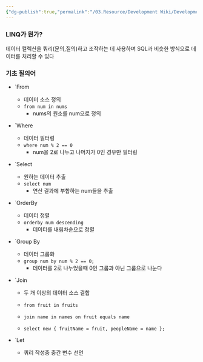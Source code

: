 ```yaml
---
{"dg-publish":true,"permalink":"/03.Resource/Development Wiki/Development Wiki (Sources)/CSharp LinQ/","noteIcon":"","created":"2024-10-01T11:39:19.000+09:00","updated":"2025-07-19T22:58:36.950+09:00"}
---
```


### LINQ가 뭔가?

데이터 컬렉션을 쿼리(문의,질의)하고 조작하는 데 사용하며 SQL과 비슷한 방식으로 데이터를 처리할 수 있다

### 기초 질의어
- `From
    
    - 데이터 소스 정의
    - `from num in nums`
        - nums의 원소를 num으로 정의
- `Where
    
    - 데이터 필터링
    - `where num % 2 == 0`
        - num을 2로 나누고 나머지가 0인 경우만 필터링
- `Select

    - 원하는 데이터 추출
    - `select num`
        - 연산 결과에 부합하는 num들을 추출
- `OrderBy
    
    - 데이터 정렬
    - `orderby num descending`
        - 데이터를 내림차순으로 정렬
- `Group By
    
    - 데이터 그룹화
    - `group num by num % 2 == 0;`
        - 데이터를 2로 나누었을때 0인 그룹과 아닌 그룹으로 나눈다
- `Join
    
    - 두 개 이상의 데이터 소스 결합
        
    - `from fruit in fruits`
    - `join name in names on fruit equals name`
    - `select new { fruitName = fruit, peopleName = name };`
        
- `Let
    
    - 쿼리 작성중 중간 변수 선언